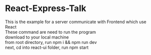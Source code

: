 # React-Express-Talk
This is the example for a server communicate with Frontend which use React  
These command are need to run the program  
download to your local machine  
from root directory, run npm i && npm run dev  
next, cd into react-ui folder, run npm start  
